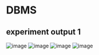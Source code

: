 # DBMS
## experiment output 1
![image](https://user-images.githubusercontent.com/112066513/194209993-1753e3c9-526b-470a-a686-c9477d160641.png)
![image](https://user-images.githubusercontent.com/112066513/194210113-dbcde89b-47c9-437e-b496-f731f484ef1e.png)
![image](https://user-images.githubusercontent.com/112066513/194210236-ef44e09e-2bf0-46bf-be6b-54823cbe7b91.png)
![image](https://user-images.githubusercontent.com/112066513/194210399-e9663d3c-8ec9-46f3-9e6c-07c9b2685929.png)
